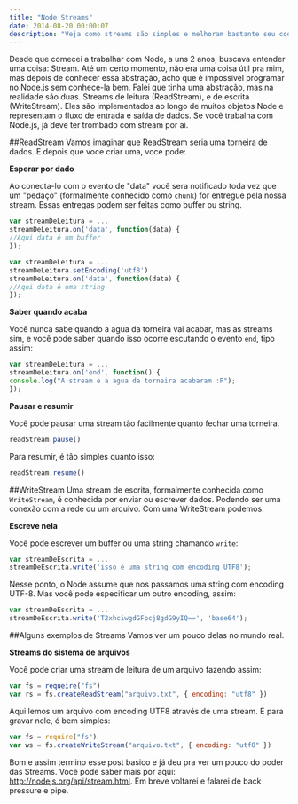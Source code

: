 ```yaml
---
title: "Node Streams"
date: 2014-08-20 00:00:07
description: "Veja como streams são simples e melhoram bastante seu codigo"
---
```


Desde que comecei a trabalhar com Node, a uns 2 anos, buscava entender uma coisa: Stream. Até um certo momento, não era uma coisa útil pra mim, mas depois de conhecer essa abstração, acho que é impossível programar no Node.js sem conhece-la bem. Falei que tinha uma abstração, mas na realidade são duas. Streams de leitura (ReadStream), e de escrita (WriteStream). Eles são implementados ao longo de muitos objetos Node e representam o fluxo de entrada e saída de dados. Se você trabalha com Node.js, já deve ter trombado com stream por ai.

##ReadStream
Vamos imaginar que ReadStream seria uma torneira de dados. E depois que voce criar uma, voce pode:

**Esperar por dado**

Ao conecta-lo com o evento de "data" você sera notificado toda vez que um "pedaço" (formalmente conhecido como `chunk`) for entregue pela nossa stream. Essas entregas podem ser feitas como buffer ou string.

```js
var streamDeLeitura = ...
streamDeLeitura.on('data', function(data) {
//Aqui data é um buffer
});

var streamDeLeitura = ...
streamDeLeitura.setEncoding('utf8')
streamDeLeitura.on('data', function(data) {
//Aqui data é uma string
});
```

**Saber quando acaba**

Você nunca sabe quando a agua da torneira vai acabar, mas as streams sim, e você pode saber quando isso ocorre escutando o evento `end`, tipo assim:

```js
var streamDeLeitura = ...
streamDeLeitura.on('end', function() {
console.log("A stream e a agua da torneira acabaram :P");
});
```

**Pausar e resumir**

Você pode pausar uma stream tão facilmente quanto fechar uma torneira.

```js
readStream.pause()
```

Para resumir, é tão simples quanto isso:

```js
readStream.resume()
```

##WriteStream
Uma stream de escrita, formalmente conhecida como `WriteStream`, é conhecida por enviar ou escrever dados. Podendo ser uma conexão com a rede ou um arquivo. Com uma WriteStream podemos:

**Escreve nela**

Você pode escrever um buffer ou uma string chamando `write`:

```js
var streamDeEscrita = ...
streamDeEscrita.write('isso é uma string com encoding UTF8');
```

Nesse ponto, o Node assume que nos passamos uma string com encoding UTF-8. Mas você pode especificar um outro encoding, assim:

```js
var streamDeEscrita = ...
streamDeEscrita.write('T2xhciwgdGFpcj8gdG9yIQ==', 'base64');
```

##Alguns exemplos de Streams
Vamos ver um pouco delas no mundo real.

**Streams do sistema de arquivos**

Você pode criar uma stream de leitura de um arquivo fazendo assim:

```js
var fs = requeire("fs")
var rs = fs.createReadStream("arquivo.txt", { encoding: "utf8" })
```

Aqui lemos um arquivo com encoding UTF8 através de uma stream.
E para gravar nele, é bem simples:

```js
var fs = require("fs")
var ws = fs.createWriteStream("arquivo.txt", { encoding: "utf8" })
```

Bom e assim termino esse post basico e já deu pra ver um pouco do poder das Streams. Você pode saber mais por aqui: http://nodejs.org/api/stream.html. Em breve voltarei e falarei de back pressure e pipe.
